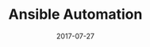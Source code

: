 ---
title: "Ansible Automation"
date: "2017-07-27"
expiryDate: "2017-07-27"

event_start_date: "2017-07-27"
event_end_date: "2017-07-27"
event_start_time: "08:30 AM"
event_end_time: "03:30 PM"
event_location: "New York City, NY"
event_link: "http://ansibleworkshop.com/workshops/NYC"

event_type: "Workshop"
event_technology: "Ansible"
---